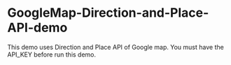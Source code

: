 # GoogleMap-Direction-and-Place-API-demo
This demo uses Direction and Place API of Google map. You must have the API_KEY before run this demo.
